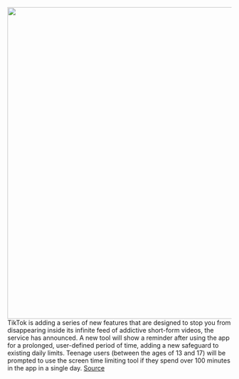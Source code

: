 <img src='https://cdn.vox-cdn.com/thumbor/psfPWGG07AyjY8WHzEjtf-sTl3M=/0x0:1351x901/1200x800/filters:focal(568x343:784x559)/cdn.vox-cdn.com/uploads/chorus_image/image/70958728/512f6069dce75b59f1a3209aa173a880.0.jpg' width='700px' /><br/>
TikTok is adding a series of new features that are designed to stop you from disappearing inside its infinite feed of addictive short-form videos, the service has announced. A new tool will show a reminder after using the app for a prolonged, user-defined period of time, adding a new safeguard to existing daily limits. Teenage users (between the ages of 13 and 17) will be prompted to use the screen time limiting tool if they spend over 100 minutes in the app in a single day.
<a href='https://www.theverge.com/2022/6/9/23160943/tiktok-screen-time-reminders-dashboard-teenagers-scrolling'> Source <a/>